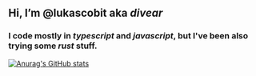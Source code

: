 ## Hi, I’m @lukascobit aka *divear*

### I code mostly in *typescript* and *javascript*, but I've been also trying some *rust* stuff. 

[![Anurag's GitHub stats](https://github-readme-stats.vercel.app/api?username=lukascobit&show_icons=true&theme=onedark)](https://github.com/anuraghazra/github-readme-stats)
